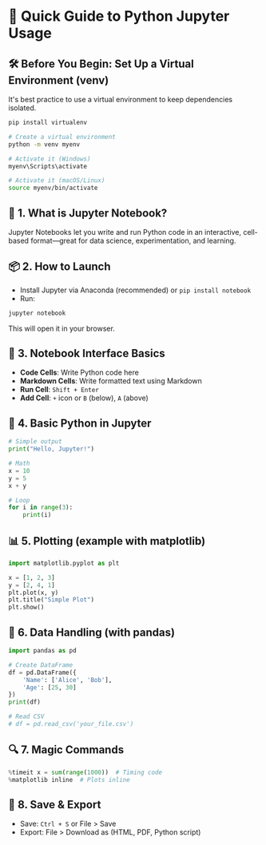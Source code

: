 
# 🚀 Quick Guide to Python Jupyter Usage

## 🛠️ Before You Begin: Set Up a Virtual Environment (venv)
It's best practice to use a virtual environment to keep dependencies isolated.

```bash
pip install virtualenv

# Create a virtual environment
python -m venv myenv

# Activate it (Windows)
myenv\Scripts\activate

# Activate it (macOS/Linux)
source myenv/bin/activate
```

## 🧰 1. What is Jupyter Notebook?
Jupyter Notebooks let you write and run Python code in an interactive, cell-based format—great for data science, experimentation, and learning.

## 📦 2. How to Launch
- Install Jupyter via Anaconda (recommended) or `pip install notebook`
- Run:

```bash
jupyter notebook
```
This will open it in your browser.

## 🔹 3. Notebook Interface Basics
- **Code Cells**: Write Python code here
- **Markdown Cells**: Write formatted text using Markdown
- **Run Cell**: `Shift + Enter`
- **Add Cell**: `+` icon or `B` (below), `A` (above)

## 🐍 4. Basic Python in Jupyter

```python
# Simple output
print("Hello, Jupyter!")

# Math
x = 10
y = 5
x + y

# Loop
for i in range(3):
    print(i)
```

## 📊 5. Plotting (example with matplotlib)

```python
import matplotlib.pyplot as plt

x = [1, 2, 3]
y = [2, 4, 1]
plt.plot(x, y)
plt.title("Simple Plot")
plt.show()
```

## 🧪 6. Data Handling (with pandas)

```python
import pandas as pd

# Create DataFrame
df = pd.DataFrame({
    'Name': ['Alice', 'Bob'],
    'Age': [25, 30]
})
print(df)

# Read CSV
# df = pd.read_csv('your_file.csv')
```

## 🔍 7. Magic Commands

```python
%timeit x = sum(range(1000))  # Timing code
%matplotlib inline  # Plots inline
```

## 💾 8. Save & Export
- Save: `Ctrl + S` or File > Save
- Export: File > Download as (HTML, PDF, Python script)
